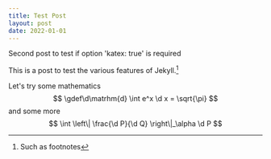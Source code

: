 ```yaml
---
title: Test Post
layout: post
date: 2022-01-01
---
```


Second post to test if option 'katex: true' is required

This is a post to test the various features of Jekyll.[^footnote]

Let's try some mathematics
$$
\gdef\d\matrhm{d}
\int e^x \d x = \sqrt{\pi}
$$
and some more
$$
\int \left\| \frac{\d P}{\d Q} \right\|_\alpha \d P
$$

[^footnote]: Such as footnotes